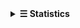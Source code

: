 <details>
  <summary><b>☰ Statistics</b></summary>
  <p>
    <img src="https://github-profile-trophy.vercel.app/?username=de-soot&margin-w=12&theme=monokai" alt="de-soot's Github Trophies">
    <img src="https://github-readme-stats.vercel.app/api?username=de-soot&show_icons=true&theme=monokai" alt="de-soot's Github Stats">
    <img src="https://github-readme-streak-stats.herokuapp.com/?user=de-soot&theme=monokai" alt="de-soot's Github Streak Stats">
  </p>
  <p align="center"><img src="https://komarev.com/ghpvc/?username=de-soot&label=Profile%20views&style=for-the-badge" alt="de-soot's Github Profile Visit Count"/></p>
</details>
